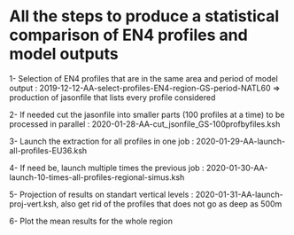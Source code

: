 # All the steps to produce a statistical comparison of EN4 profiles and model outputs

1- Selection of EN4 profiles that are in the same area and period of model output : 2019-12-12-AA-select-profiles-EN4-region-GS-period-NATL60 => production of jasonfile that lists every profile considered

2- If needed cut the jasonfile into smaller parts (100 profiles at a time) to be processed in parallel : 2020-01-28-AA-cut_jsonfile_GS-100profbyfiles.ksh

3- Launch the extraction for all profiles in one job : 2020-01-29-AA-launch-all-profiles-EU36.ksh

4- If need be, launch multiple times the previous job : 2020-01-30-AA-launch-10-times-all-profiles-regional-simus.ksh

5- Projection of results on standart vertical levels : 2020-01-31-AA-launch-proj-vert.ksh, also get rid of the profiles that does not go as deep as 500m

6- Plot the mean results for the whole region